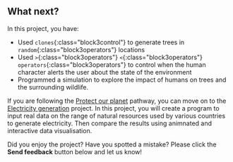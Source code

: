 ## What next?

In this project, you have:

+ Used `clones`{:class="block3control"} to generate trees in `random`{:class="block3operators"} locations
+ Used `>`{:class="block3operators"} `<`{:class="block3operators"} `operators`{:class="block3operators"} to control when the human character alerts the user about the state of the environment
+ Programmed a simulation to explore the impact of humans on trees and the surrounding wildlife.

If you are following the [Protect our planet](https://projects.raspberrypi.org/en/raspberrypi/protect-our-planet) pathway, you can move on to the [Electricity generation](https://projects.raspberrypi.org/en/projects/electricity-generation) project. In this project, you will create a program to input real data on the range of natural resources used by various countries to generate electricity. Then compare the results using animnated and interactive data visualisation.

Did you enjoy the project? Have you spotted a mistake? Please click the **Send feedback** button below and let us know!
